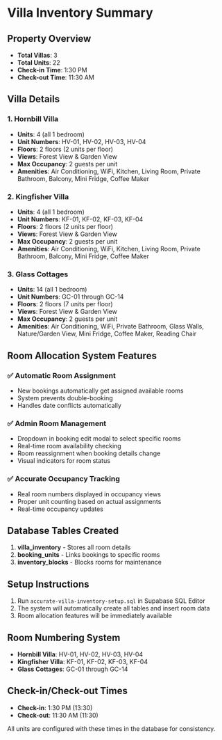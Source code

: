 # Villa Inventory Summary

## Property Overview
- **Total Villas**: 3
- **Total Units**: 22
- **Check-in Time**: 1:30 PM
- **Check-out Time**: 11:30 AM

## Villa Details

### 1. Hornbill Villa
- **Units**: 4 (all 1 bedroom)
- **Unit Numbers**: HV-01, HV-02, HV-03, HV-04
- **Floors**: 2 floors (2 units per floor)
- **Views**: Forest View & Garden View
- **Max Occupancy**: 2 guests per unit
- **Amenities**: Air Conditioning, WiFi, Kitchen, Living Room, Private Bathroom, Balcony, Mini Fridge, Coffee Maker

### 2. Kingfisher Villa
- **Units**: 4 (all 1 bedroom)
- **Unit Numbers**: KF-01, KF-02, KF-03, KF-04
- **Floors**: 2 floors (2 units per floor)
- **Views**: Forest View & Garden View
- **Max Occupancy**: 2 guests per unit
- **Amenities**: Air Conditioning, WiFi, Kitchen, Living Room, Private Bathroom, Balcony, Mini Fridge, Coffee Maker

### 3. Glass Cottages
- **Units**: 14 (all 1 bedroom)
- **Unit Numbers**: GC-01 through GC-14
- **Floors**: 2 floors (7 units per floor)
- **Views**: Forest View & Garden View
- **Max Occupancy**: 2 guests per unit
- **Amenities**: Air Conditioning, WiFi, Private Bathroom, Glass Walls, Nature/Garden View, Mini Fridge, Coffee Maker, Reading Chair

## Room Allocation System Features

### ✅ Automatic Room Assignment
- New bookings automatically get assigned available rooms
- System prevents double-booking
- Handles date conflicts automatically

### ✅ Admin Room Management
- Dropdown in booking edit modal to select specific rooms
- Real-time room availability checking
- Room reassignment when booking details change
- Visual indicators for room status

### ✅ Accurate Occupancy Tracking
- Real room numbers displayed in occupancy views
- Proper unit counting based on actual assignments
- Real-time occupancy updates

## Database Tables Created

1. **villa_inventory** - Stores all room details
2. **booking_units** - Links bookings to specific rooms
3. **inventory_blocks** - Blocks rooms for maintenance

## Setup Instructions

1. Run `accurate-villa-inventory-setup.sql` in Supabase SQL Editor
2. The system will automatically create all tables and insert room data
3. Room allocation features will be immediately available

## Room Numbering System

- **Hornbill Villa**: HV-01, HV-02, HV-03, HV-04
- **Kingfisher Villa**: KF-01, KF-02, KF-03, KF-04
- **Glass Cottages**: GC-01 through GC-14

## Check-in/Check-out Times

- **Check-in**: 1:30 PM (13:30)
- **Check-out**: 11:30 AM (11:30)

All units are configured with these times in the database for consistency.

